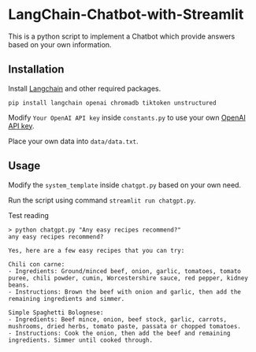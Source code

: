 # LangChain-Chatbot-with-Streamlit

This is a python script to implement a Chatbot which provide answers based on your own information.

## Installation

Install [Langchain](https://github.com/hwchase17/langchain) and other required packages.
```
pip install langchain openai chromadb tiktoken unstructured
```
Modify `Your OpenAI API key` inside `constants.py` to use your own [OpenAI API key](https://platform.openai.com/account/api-keys).

Place your own data into `data/data.txt`.

## Usage
Modify the `system_template` inside `chatgpt.py` based on your own need.

Run the script using command `streamlit run chatgpt.py`.

Test reading
```
> python chatgpt.py "Any easy recipes recommend?"
any easy recipes recommend?

Yes, here are a few easy recipes that you can try:

Chili con carne:
- Ingredients: Ground/minced beef, onion, garlic, tomatoes, tomato puree, chili powder, cumin, Worcestershire sauce, red pepper, kidney beans.
- Instructions: Brown the beef with onion and garlic, then add the remaining ingredients and simmer.

Simple Spaghetti Bolognese:
- Ingredients: Beef mince, onion, beef stock, garlic, carrots, mushrooms, dried herbs, tomato paste, passata or chopped tomatoes.
- Instructions: Cook the onion, then add the beef and remaining ingredients. Simmer until cooked through.
```

